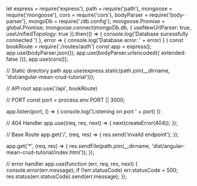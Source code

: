 let express = require('express'),
  path = require('path'),
  mongoose = require('mongoose'),
  cors = require('cors'),
  bodyParser = require('body-parser'),
  mongoDb = require('./db.config');
mongoose.Promise = global.Promise;
mongoose.connect(mongoDb.db, {
    useNewUrlParser: true,
    useUnifiedTopology: true
}).then(() => {
    console.log('Database sucessfully connected ')
  },
  error => {
    console.log('Database error: ' + error)
  }
)
const bookRoute = require('./routes/auth')
const app = express();
app.use(bodyParser.json());
app.use(bodyParser.urlencoded({
  extended: false
}));
app.use(cors());

// Static directory path
app.use(express.static(path.join(__dirname, 'dist/angular-mean-crud-tutorial')));


// API root
app.use('/api', bookRoute)

// PORT
const port = process.env.PORT || 3000;

app.listen(port, () => {
  console.log('Listening on port ' + port)
})

// 404 Handler
app.use((req, res, next) => {
  next(createError(404));
});

// Base Route
app.get('/', (req, res) => {
  res.send('invaild endpoint');
});

app.get('*', (req, res) => {
  res.sendFile(path.join(__dirname, 'dist/angular-mean-crud-tutorial/index.html'));
});

// error handler
app.use(function (err, req, res, next) {
  console.error(err.message);
  if (!err.statusCode) err.statusCode = 500;
  res.status(err.statusCode).send(err.message);
});